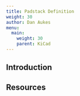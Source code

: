 ```yaml
---
title: Padstack Definition
weight: 30
author: Dan Aukes
menu:
  main:
    weight: 30
    parent: KiCad
---
```


## Introduction

## Resources